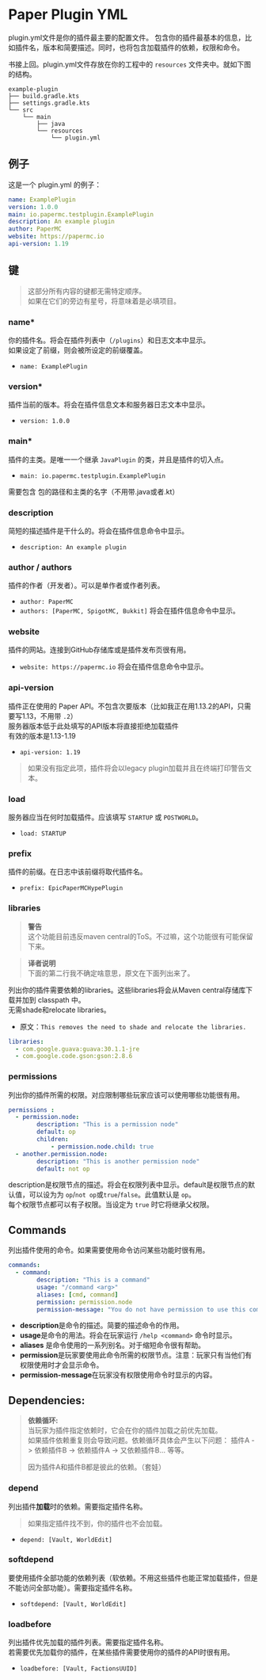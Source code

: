 # Paper Plugin YML

plugin.yml文件是你的插件最主要的配置文件。
包含你的插件最基本的信息，比如插件名，版本和简要描述。同时，也将包含加载插件的依赖，权限和命令。

书接上回。plugin.yml文件存放在你的工程中的 `resources` 文件夹中。就如下图的结构。
```
example-plugin
├── build.gradle.kts
├── settings.gradle.kts
└── src
    └── main
        ├── java
        └── resources
            └── plugin.yml
```

## 例子

这是一个 plugin.yml 的例子：

```yaml
name: ExamplePlugin
version: 1.0.0
main: io.papermc.testplugin.ExamplePlugin
description: An example plugin
author: PaperMC
website: https://papermc.io
api-version: 1.19
```

## 键

> 这部分所有内容的键都无需特定顺序。  
> 如果在它们的旁边有星号，将意味着是必填项目。


### name*

你的插件名。将会在插件列表中（`/plugins`）和日志文本中显示。  
如果设定了前缀，则会被所设定的前缀覆盖。
- `name: ExamplePlugin`

### version*

插件当前的版本。将会在插件信息文本和服务器日志文本中显示。
- `version: 1.0.0`

### main*

插件的主类。是唯一一个继承 `JavaPlugin` 的类，并且是插件的切入点。
- `main: io.papermc.testplugin.ExamplePlugin`

需要包含 包的路径和主类的名字（不用带.java或者.kt）

### description

简短的描述插件是干什么的。将会在插件信息命令中显示。
- `description: An example plugin`

### author / authors

插件的作者（开发者）。可以是单作者或作者列表。  
- `author: PaperMC`
- `authors: [PaperMC, SpigotMC, Bukkit]`
将会在插件信息命令中显示。  

### website

插件的网站。连接到GitHub存储库或是插件发布页很有用。
- `website: https://papermc.io`
将会在插件信息命令中显示。  

### api-version

插件正在使用的 Paper API。不包含次要版本（比如我正在用1.13.2的API，只需要写1.13，不用带 `.2`）  
服务器版本低于此处填写的API版本将直接拒绝加载插件  
有效的版本是1.13-1.19  
- `api-version: 1.19`
  
> 如果没有指定此项，插件将会以legacy plugin加载并且在终端打印警告文本。  

### load

服务器应当在何时加载插件。应该填写 `STARTUP` 或 `POSTWORLD`。
- `load: STARTUP`

### prefix

插件的前缀。在日志中该前缀将取代插件名。
- `prefix: EpicPaperMCHypePlugin`

### libraries

> **警告**    
> 这个功能目前违反maven central的ToS。不过嘛，这个功能很有可能保留下来。

> **译者说明**    
> 下面的第二行我不确定啥意思，原文在下面列出来了。

列出你的插件需要依赖的libraries。这些libraries将会从Maven central存储库下载并加到 classpath 中。  
无需shade和relocate libraries。
- 原文：`This removes the need to shade and relocate the libraries.`
```yaml
libraries:
  - com.google.guava:guava:30.1.1-jre
  - com.google.code.gson:gson:2.8.6
```

### permissions

列出你的插件所需的权限。对应限制哪些玩家应该可以使用哪些功能很有用。  
```yaml
permissions :
  - permission.node:
        description: "This is a permission node"
        default: op
        children:
            - permission.node.child: true
  - another.permission.node:
        description: "This is another permission node"
        default: not op
```

description是权限节点的描述。将会在权限列表中显示。default是权限节点的默认值，可以设为为 `op`/`not op`或`true`/`false`。此值默认是 `op`。    
每个权限节点都可以有子权限。当设定为 `true` 时它将继承父权限。  

## Commands

列出插件使用的命令。如果需要使用命令访问某些功能时很有用。
```yaml
commands:
  - command:
        description: "This is a command"
        usage: "/command <arg>"
        aliases: [cmd, command]
        permission: permission.node
        permission-message: "You do not have permission to use this command"
```

-  **description**是命令的描述。简要的描述命令的作用。
-  **usage**是命令的用法。将会在玩家运行 `/help <command>` 命令时显示。
-  **aliases** 是命令使用的一系列别名。对于缩短命令很有帮助。
-  **permission**是玩家要使用此命令所需的权限节点。注意：玩家只有当他们有权限使用时才会显示命令。
-  **permission-message**在玩家没有权限使用命令时显示的内容。

## Dependencies:

> **依赖循环:**   
当玩家为插件指定依赖时，它会在你的插件加载之前优先加载。  
如果插件依赖重复则会导致问题。依赖循环具体会产生以下问题：
插件A -> 依赖插件B -> 依赖插件A -> 又依赖插件B... 等等。  
>   
> 因为插件A和插件B都是彼此的依赖。（套娃）

### depend

列出插件**加载**时的依赖。需要指定插件名称。

> 如果指定插件找不到，你的插件也不会加载。

- `depend: [Vault, WorldEdit]`

### softdepend

要使用插件全部功能的依赖列表（软依赖。不用这些插件也能正常加载插件，但是不能访问全部功能）。需要指定插件名称。

- `softdepend: [Vault, WorldEdit]`

### loadbefore

列出插件优先加载的插件列表。需要指定插件名称。  
若需要优先加载你的插件，在某些插件需要使用你的插件的API时很有用。

- `loadbefore: [Vault, FactionsUUID]`
